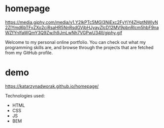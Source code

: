 # homepage
https://media.giphy.com/media/v1.Y2lkPTc5MGI3NjExc2FyYjY4ZHptNWlyN2ZlYmd6bTFvZXo2cjRsaHR5NnRsdGVjbHJyayZlcD12MV9pbnRlcm5hbF9naWZfYnlfaWQmY3Q9Zw/h9JmLwNh7VGPwU34lI/giphy.gif

Welcome to my personal online portfolio. You can check out what my programming skills are, and browse through the projects that are fetched from my GitHub profile.

# demo
https://katarzynadworak.github.io/homepage/

Technologies used:
- HTML
- CSS
- JS
- BEM
